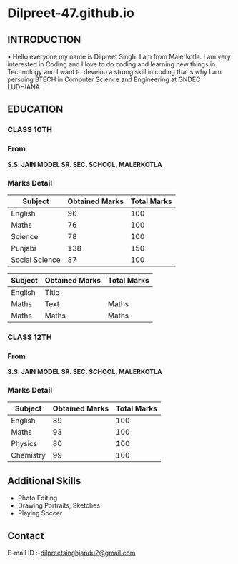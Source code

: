 # Dilpreet-47.github.io

## **INTRODUCTION** ##

• Hello everyone my name is Dilpreet Singh. I am from Malerkotla. I am very interested in Coding and I love to do coding and learning new things in Technology and I want to develop a strong skill in coding that's why I am persuing BTECH in Computer Science and Engineering at GNDEC LUDHIANA. 

## **EDUCATION** ##

### CLASS 10TH ###
### From ###
**S.S. JAIN MODEL SR. SEC. SCHOOL, MALERKOTLA**
### Marks Detail ###
| Subject | Obtained Marks | Total Marks | 
|---|---|---|
| English | 96 | 100 |
| Maths | 76 | 100 |
| Science | 78 | 100 |
| Punjabi | 138 | 150 |
| Social Science | 87 | 100 |

| Subject      | Obtained Marks | Total Marks | 
| ----------- | ----------- | ----------- |
| English      | Title       |
| Maths   | Text        | Maths   |
| Maths   | Maths   | Maths   |

### CLASS 12TH ###
### From ###
**S.S. JAIN MODEL SR. SEC. SCHOOL, MALERKOTLA**
### Marks Detail ###
| Subject   | Obtained Marks | Total Marks |
|---|---|---|
| English   | 89             | 100         |
| Maths     | 93             | 100         |
| Physics   | 80             | 100         |
| Chemistry | 99             | 100         |

## Additional Skills ##
- Photo Editing
- Drawing Portraits, Sketches
- Playing Soccer

## Contact ##
E-mail ID :-[dilpreetsinghjandu2@gmail.com](dilpreetsinghjandu2@gmail.com)  
